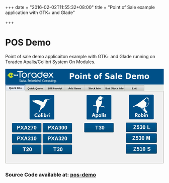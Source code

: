 +++
date = "2016-02-02T11:55:32+08:00"
title = "Point of Sale example application with GTK+ and Glade"

+++

# POS Demo
Point of sale demo applicaiton example with GTK+ and Glade running on Toradex Apalis/Colibri System On Modules.

![Screen shot of application](https://github.com/bhuvanchandra/images-repo/raw/master/images-pos/2016-02-02-094708_800x480_scrot.png)

### Source Code available at: [pos-demo](https://github.com/bhuvanchandra/pos-demo.git)
